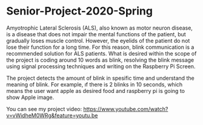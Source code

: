 # Senior-Project-2020-Spring
Amyotrophic Lateral Sclerosis (ALS), also known as motor neuron disease, is a disease that does not impair the mental functions of the patient, but gradually loses muscle control. However, the eyelids of the patient do not lose their function for a long time. For this reason, blink communication is a recommended solution for ALS patients. What is desired within the scope of the project is coding around 10 words as blink, resolving the blink message using signal processing techniques and writing on the Raspberry Pi Screen.

The project detects the amount of blink in spesific time and understand the meaning of blink. For example, ıf there is 2 blinks in 10 seconds, which means the user want apple as desired food and raspberry pi is going to show Apple image.

You can see my project video:
https://www.youtube.com/watch?v=vWidheM0WRg&feature=youtu.be
